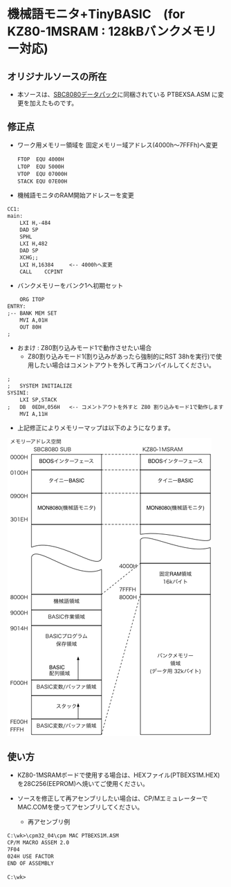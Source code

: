 # 機械語モニタ+TinyBASIC　(for KZ80-1MSRAM : 128kBバンクメモリー対応)

## オリジナルソースの所在

- 本ソースは、[SBC8080データパック](http://www.amy.hi-ho.ne.jp/officetetsu/storage/sbc8080_datapack.zip)に同梱されている PTBEXSA.ASM に変更を加えたものです。

## 修正点

- ワーク用メモリー領域を 固定メモリー域アドレス(4000h〜7FFFh)へ変更

```
　　FTOP	EQU	4000H
　　LTOP	EQU	5000H
　　VTOP	EQU	07000H
　　STACK	EQU	07E00H
```
- 機械語モニタのRAM開始アドレスーを変更

```
CC1:
main:
	LXI	H,-484
	DAD	SP
	SPHL
	LXI	H,482
	DAD	SP
	XCHG;;
	LXI	H,16384     <-- 4000hへ変更
	CALL	CCPINT
```

- バンクメモリーをバンク1へ初期セット

```
	ORG	ITOP
ENTRY:
;-- BANK MEM SET
	MVI	A,01H
	OUT	80H
;
```

- おまけ : Z80割り込みモード1で動作させたい場合
  - Z80割り込みモード1(割り込みがあったら強制的にRST 38hを実行)で使用したい場合はコメントアウトを外して再コンパイルしてください。

```
;
;	SYSTEM INITIALIZE
SYSINI:
	LXI	SP,STACK
;	DB	0EDH,056H   <-- コメントアウトを外すと Z80 割り込みモード1で動作します
	MVI	A,11H
```

- 上記修正によりメモリーマップは以下のようになります。

![メモリーマップ](../image/memMap.png)


## 使い方

- KZ80-1MSRAMボードで使用する場合は、HEXファイル(PTBEXS1M.HEX)を28C256(EEPROM)へ焼いてご使用ください。
- ソースを修正して再アセンブリしたい場合は、CP/MエミュレーターでMAC.COMを使ってアセンブリしてください。

  - 再アセンブリ例
```
C:\wk>\cpm32_04\cpm MAC PTBEXS1M.ASM
CP/M MACRO ASSEM 2.0
7F04
024H USE FACTOR
END OF ASSEMBLY

C:\wk>
```


